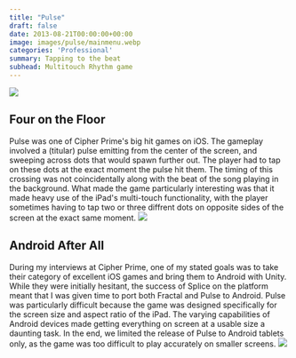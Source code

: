 ```yaml
---
title: "Pulse"
draft: false
date: 2013-08-21T00:00:00+00:00
image: images/pulse/mainmenu.webp
categories: 'Professional'
summary: Tapping to the beat
subhead: Multitouch Rhythm game
---
```

![](../../images/pulse/jets.webp)
## Four on the Floor
Pulse was one of Cipher Prime's big hit games on iOS. The gameplay involved a (titular) pulse emitting from the center of the screen, and sweeping across dots that would spawn further out. The player had to tap on these dots at the exact moment the pulse hit them. The timing of this crossing was not coincidentally along with the beat of the song playing in the background. What made the game particularly interesting was that it made heavy use of the iPad's multi-touch functionality, with the player sometimes having to tap two or three diffrent dots on opposite sides of the screen at the exact same moment.
![](../../images/pulse/record.webp)
## Android After All
During my interviews at Cipher Prime, one of my stated goals was to take their category of excellent iOS games and bring them to Android with Unity. While they were initially hesitant, the success of Splice on the platform meant that I was given time to port both Fractal and Pulse to Android. Pulse was particularly difficult because the game was designed specifically for the screen size and aspect ratio of the iPad. The varying capabilities of Android devices made getting everything on screen at a usable size a daunting task. In the end, we limited the release of Pulse to Android tablets only, as the game was too difficult to play accurately on smaller screens.
![](../../images/pulse/moths.webp)